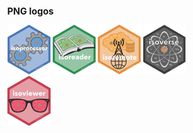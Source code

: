
## PNG logos

<a href="isoprocessor.png"><img src="isoprocessor.png" width="100"></a>
<a href="isoreader.png"><img src="isoreader.png" width="100"></a>
<a href="isoremote.png"><img src="isoremote.png" width="100"></a>
<a href="isoverse.png"><img src="isoverse.png" width="100"></a>
<a href="isoviewer.png"><img src="isoviewer.png" width="100"></a>
